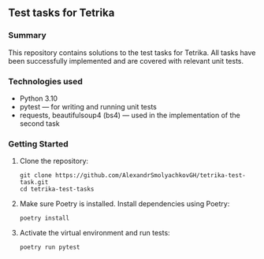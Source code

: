 ## Test tasks for Tetrika

### Summary
This repository contains solutions to the test tasks for Tetrika.
All tasks have been successfully implemented and are covered with relevant unit tests.

### Technologies used
- Python 3.10
- pytest — for writing and running unit tests
- requests, beautifulsoup4 (bs4) — used in the implementation of the second task

### Getting Started
1. Clone the repository:
    ```
    git clone https://github.com/AlexandrSmolyachkovGH/tetrika-test-task.git
    cd tetrika-test-tasks
    ```
2.  Make sure Poetry is installed. Install dependencies using Poetry:
    ```
    poetry install
    ```
3. Activate the virtual environment and run tests:
   ```
   poetry run pytest
   ```
